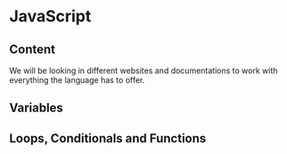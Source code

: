 # JavaScript

## Content

We will be looking in different websites and documentations to work with everything the language has to offer.

## Variables


## Loops, Conditionals and Functions

